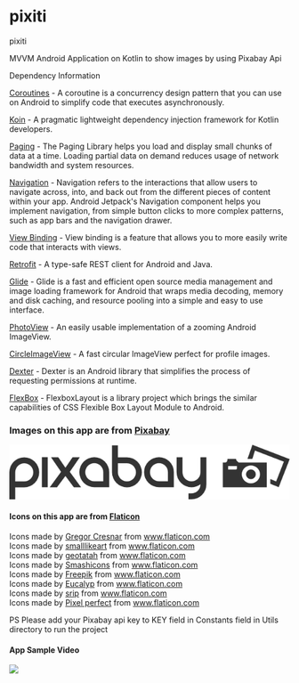 # pixiti

pixiti

MVVM Android Application on Kotlin to show images by using Pixabay Api

Dependency Information

[Coroutines](https://developer.android.com//kotlin/coroutines) - A coroutine is a concurrency design pattern that you can use on Android to simplify code that executes asynchronously.

[Koin](https://github.com/InsertKoinIO/koin) - A pragmatic lightweight dependency injection framework for Kotlin developers.

[Paging](https://developer.android.com/topic/libraries/architecture/paging) - The Paging Library helps you load and display small chunks of data at a time. Loading partial data on demand reduces usage of network bandwidth and system resources.

[Navigation](https://developer.android.com/guide/navigation/navigation-getting-started) - Navigation refers to the interactions that allow users to navigate across, into, and back out from the different pieces of content within your app. Android Jetpack's Navigation component helps you implement navigation, from simple button clicks to more complex patterns, such as app bars and the navigation drawer. 

[View Binding](https://developer.android.com/topic/libraries/view-binding) - View binding is a feature that allows you to more easily write code that interacts with views.

[Retrofit](https://square.github.io/retrofit/) - A type-safe REST client for Android and Java.

[Glide](https://github.com/bumptech/glide) - Glide is a fast and efficient open source media management and image loading framework for Android that wraps media decoding, memory and disk caching, and resource pooling into a simple and easy to use interface.

[PhotoView](https://github.com/chrisbanes/PhotoView) - An easily usable implementation of a zooming Android ImageView.

[CircleImageView](https://github.com/hdodenhof/CircleImageView) - A fast circular ImageView perfect for profile images.

[Dexter](https://github.com/Karumi/Dexter) - Dexter is an Android library that simplifies the process of requesting permissions at runtime.

[FlexBox](https://github.com/google/flexbox-layout) - FlexboxLayout is a library project which brings the similar capabilities of CSS Flexible Box Layout Module to Android.

### Images on this app are from [Pixabay](https://pixabay.com/api/docs/)

![Pixabay Logo](pixabaylogo.png)


#### Icons on this app are from [Flaticon](https://www.flaticon.com/)

<div>Icons made by <a href="https://www.flaticon.com/authors/gregor-cresnar" title="Gregor Cresnar">Gregor Cresnar</a> from <a href="https://www.flaticon.com/" title="Flaticon">www.flaticon.com</a></div><div>Icons made by <a href="https://www.flaticon.com/authors/smalllikeart" title="smalllikeart">smalllikeart</a> from <a href="https://www.flaticon.com/" title="Flaticon">www.flaticon.com</a></div><div>Icons made by <a href="https://www.flaticon.com/authors/geotatah" title="geotatah">geotatah</a> from <a href="https://www.flaticon.com/" title="Flaticon">www.flaticon.com</a></div><div>Icons made by <a href="https://www.flaticon.com/authors/smashicons" title="Smashicons">Smashicons</a> from <a href="https://www.flaticon.com/" title="Flaticon">www.flaticon.com</a></div><div>Icons made by <a href="https://www.freepik.com" title="Freepik">Freepik</a> from <a href="https://www.flaticon.com/" title="Flaticon">www.flaticon.com</a></div><div>Icons made by <a href="https://www.flaticon.com/authors/eucalyp" title="Eucalyp">Eucalyp</a> from <a href="https://www.flaticon.com/" title="Flaticon">www.flaticon.com</a></div><div>Icons made by <a href="https://www.flaticon.com/authors/srip" title="srip">srip</a> from <a href="https://www.flaticon.com/" title="Flaticon">www.flaticon.com</a></div><div>Icons made by <a href="https://www.flaticon.com/authors/pixel-perfect" title="Pixel perfect">Pixel perfect</a> from <a href="https://www.flaticon.com/" title="Flaticon">www.flaticon.com</a></div>

PS Please add your Pixabay api key to KEY field in Constants field in Utils directory to run the project
#### App Sample Video

<img src="pixiti.gif" width="300" >
